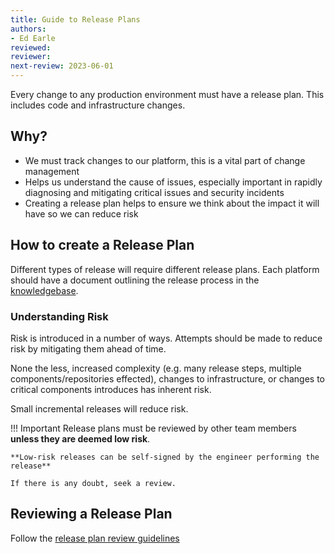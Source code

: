 ```yaml
---
title: Guide to Release Plans
authors: 
- Ed Earle
reviewed: 
reviewer:
next-review: 2023-06-01
---
```


Every change to any production environment must have a release plan. This includes code and infrastructure changes.

## Why?

- We must track changes to our platform, this is a vital part of change management
- Helps us understand the cause of issues, especially important in rapidly diagnosing and mitigating critical issues and security incidents
- Creating a release plan helps to ensure we think about the impact it will have so we can reduce risk

## How to create a Release Plan

Different types of release will require different release plans. Each platform should have a document outlining the release process in the [knowledgebase](https://knowledgebase.platformdev.amdigital.co.uk/Platforms/).

### Understanding Risk

Risk is introduced in a number of ways. Attempts should be made to reduce risk by mitigating them ahead of time.

None the less, increased complexity (e.g. many release steps, multiple components/repositories effected), changes to infrastructure, or changes to critical components introduces has inherent risk.

Small incremental releases will reduce risk.

!!! Important
    Release plans must be reviewed by other team members **unless they are deemed low risk**.

    **Low-risk releases can be self-signed by the engineer performing the release**

    If there is any doubt, seek a review.

## Reviewing a Release Plan

Follow the [release plan review guidelines](../Engineering/Peer-Reviewing/Release-Plan-Review.md)
